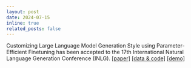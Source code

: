 ```yaml
---
layout: post
date: 2024-07-15
inline: true
related_posts: false
---
```


Customizing Large Language Model Generation Style using Parameter-Efficient Finetuning has been accepted to the 17th International Natural Language Generation Conference (INLG). 
[[paper]](https://aclanthology.org/2024.inlg-main.34/) [[data & code]](https://github.com/cauchy221/StyleTunedLM) [[demo]](https://cauchy221.github.io/StyleTunedLM-Demo/)
